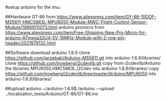 #setup arduino for the imu:

##Hardware
GT-86 from https://www.aliexpress.com/item/GY-86-10DOF-MS5611-HMC5883L-MPU6050-Module-MWC-Flight-Control-Sensor-Module/1986970073.html
arduino promicro from https://www.aliexpress.com/item/Free-Shipping-New-Pro-Micro-for-arduino-ATmega32U4-5V-16MHz-Module-with-2-row-pin-header/2021979132.html

##Software
download arduino 1.6.9
clone https://github.com/jarzebski/Arduino-MS5611.git into arduino-1.6.9/libraries/
clone https://github.com/jrowberg/i2cdevlib.git
copy from i2cdevlib/Arduino the libraries MPU6050,HMC5883L,I2Cdev into arduino-1.6.9/libraries/
copy https://github.com/jrowberg/i2cdevlib/tree/master/Arduino/MPU6050 into arduino-1.6.9/libraries/

##upload arduino
~/arduino-1.6.9$./arduino --upload ../localization_tests/Arduino/GT-86/GT-86.ino

